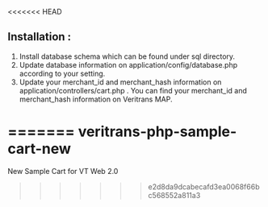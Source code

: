 <<<<<<< HEAD
## Installation :

1. Install database schema which can be found under sql directory.
2. Update database information on application/config/database.php according to your setting.
3. Update your merchant_id and merchant_hash information on application/controllers/cart.php . You can find your merchant_id and merchant_hash information on Veritrans MAP.

=======
veritrans-php-sample-cart-new
=============================

New Sample Cart for VT Web 2.0
>>>>>>> e2d8da9dcabecafd3ea0068f66bc568552a811a3
